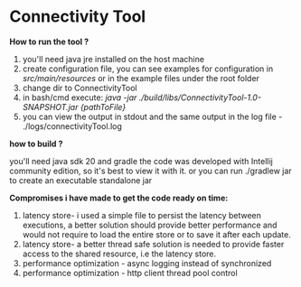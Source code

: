 # Connectivity Tool

**How to run the tool ?**
1. you'll need java jre installed on the host machine
2. create configuration file, you can see examples for configuration in _src/main/resources_ or in the example files under the root folder
3. change dir to ConnectivityTool
4. in bash/cmd execute:  _java -jar ./build/libs/ConnectivityTool-1.0-SNAPSHOT.jar {pathToFile}_
5. you can view the output in stdout and the same output in the log file  - ./logs/connectivityTool.log


**how to build ?**

you'll need java sdk 20 and gradle
the code was developed with Intellij community edition, so it's best to view it with it.
or you can run ./gradlew jar to create an executable standalone jar 


**Compromises i have made to get the code ready on time:**
1. latency store- i used a simple file to persist the latency between executions, a better solution should provide 
    better performance and would not require to load the entire store or to save it after each update.
2. latency store- a better thread safe solution is needed to provide faster access to the shared resource, i.e the latency store.
3. performance optimization - async logging instead of synchronized
4. performance optimization - http client thread pool control



